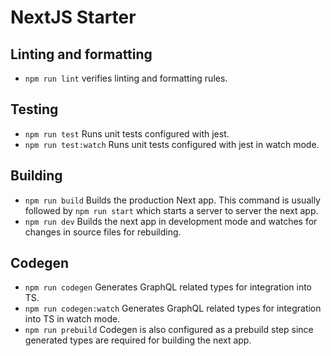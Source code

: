 # NextJS Starter

## Linting and formatting

-   `npm run lint` verifies linting and formatting rules.

## Testing

-   `npm run test` Runs unit tests configured with jest.
-   `npm run test:watch` Runs unit tests configured with jest in watch mode.

## Building

-   `npm run build` Builds the production Next app. This command is usually followed by `npm run start` which starts a server to server the next app.
-   `npm run dev` Builds the next app in development mode and watches for changes in source files for rebuilding.

## Codegen

-   `npm run codegen` Generates GraphQL related types for integration into TS.
-   `npm run codegen:watch` Generates GraphQL related types for integration into TS in watch mode.
-   `npm run prebuild` Codegen is also configured as a prebuild step since generated types are required for building the next app.
